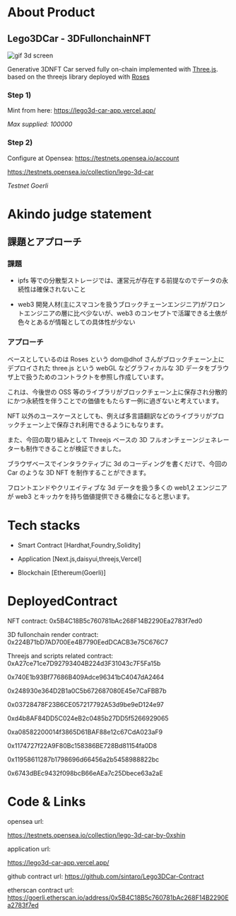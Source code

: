 # About Product

## Lego3DCar - 3DFullonchainNFT

![gif 3d screen](opensea.gif)

Generative 3DNFT Car served fully on-chain implemented with [Three.js](https://threejs.org/).
based on the threejs library deployed with [Roses](https://opensea.io/collection/roses-by-dom)

### Step 1)

Mint from here:
https://lego3d-car-app.vercel.app/

_Max supplied: 100000_

### Step 2)

Configure at Opensea:
https://testnets.opensea.io/account

https://testnets.opensea.io/collection/lego-3d-car

_Testnet Goerli_

# Akindo judge statement

## 課題とアプローチ

### 課題

- ipfs 等での分散型ストレージでは、運営元が存在する前提なのでデータの永続性は確保されないこと

- web3 開発人材(主にスマコンを扱うブロックチェーンエンジニア)がフロントエンジニアの層に比べ少ないが、web3 のコンセプトで活躍できる土俵が色々とあるが情報としての具体性が少ない

### アプローチ

ベースとしているのは Roses という dom@dhof さんがブロックチェーン上にデプロイされた three.js という webGL などグラフィカルな 3D データをブラウザ上で扱うためのコントラクトを参照し作成しています。

これは、今後世の OSS 等のライブラリがブロックチェーン上に保存され分散的にかつ永続性を伴うことでの価値をもたらす一例に過ぎないと考えています。

NFT 以外のユースケースとしても、例えば多言語翻訳などのライブラリがブロックチェーン上で保存され利用できるようにもなります。

また、今回の取り組みとして Threejs ベースの 3D フルオンチェーンジェネレーターも制作できることが検証できました。

ブラウザベースでインタラクティブに 3d のコーディングを書くだけで、今回の Car のような 3D NFT を制作することができます。

フロントエンドやクリエイティブな 3d データを扱う多くの web1,2 エンジニアが web3 とキッカケを持ち価値提供できる機会になると思います。

# Tech stacks

- Smart Contract [Hardhat,Foundry,Solidity]

- Application [Next.js,daisyui,threejs,Vercel]

- Blockchain [Ethereum(Goerli)]

# DeployedContract

NFT contract:
0x5B4C18B5c760781bAc268F14B2290Ea2783f7ed0

3D fullonchain render contract:
0x224B71bD7AD700Ee4B7790EedDCACB3e75C676C7

Threejs and scripts related contract:
0xA27ce71ce7D92793404B224d3F31043c7F5Fa15b

0x740E1b93Bf77686B409Adce96341bC4047dA2464

0x248930e364D2B1a0C5b672687080E45e7CaFBB7b

0x03728478F23B6CE057217792A53d9be9eD124e97

0xd4b8AF84DD5C024eB2c0485b27DD5f5266929065

0xa08582200014f3865D61BAF88e12c67CdA023aF9

0x1174727f22A9F80Bc158386BE728Bd81154fa0D8

0x11958611287b1798696d66456a2b5458988822bc

0x6743dBEc9432f098bcB66eAEa7c25Dbece63a2aE

# Code & Links

opensea url:

https://testnets.opensea.io/collection/lego-3d-car-by-0xshin

application url:

https://lego3d-car-app.vercel.app/

github contract url:
https://github.com/sintaro/Lego3DCar-Contract

etherscan contract url:
https://goerli.etherscan.io/address/0x5B4C18B5c760781bAc268F14B2290Ea2783f7ed
